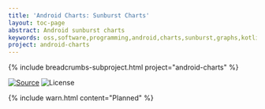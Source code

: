```yaml
---
title: 'Android Charts: Sunburst Charts'
layout: toc-page
abstract: Android sunburst charts
keywords: oss,software,programming,android,charts,sunburst,graphs,kotlin
project: android-charts
---
```


{% include breadcrumbs-subproject.html project="android-charts" %}

[![Source](https://img.shields.io/badge/source-GitHub-blue.svg)](https://github.com/sczerwinski/android-charts)
![License](https://img.shields.io/github/license/sczerwinski/android-charts.svg)

{% include warn.html content="Planned" %}
